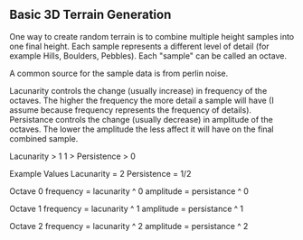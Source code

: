 ## Basic 3D Terrain Generation

One way to create random terrain is to combine multiple height samples into one final height. Each sample represents a different level of detail (for example Hills, Boulders, Pebbles).
Each "sample" can be called an octave.

A common source for the sample data is from perlin noise.

Lacunarity controls the change (usually increase) in frequency of the octaves. The higher the frequency the more detail a sample will have (I assume because frequency represents the frequency of details).
Persistance controls the change (usually decrease) in amplitude of the octaves. The lower the amplitude the less affect it will have on the final combined sample.

Lacunarity > 1
1 > Persistence > 0

Example Values
Lacunarity = 2
Persistence = 1/2


Octave 0
	frequency = lacunarity ^ 0
	amplitude = persistance ^ 0

Octave 1
	frequency = lacunarity ^ 1
	amplitude = persistance ^ 1

Octave 2
	frequency = lacunarity ^ 2
	amplitude = persistance ^ 2